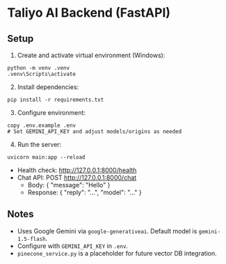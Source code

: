 # Taliyo AI Backend (FastAPI)

## Setup

1. Create and activate virtual environment (Windows):
```
python -m venv .venv
.venv\Scripts\activate
```

2. Install dependencies:
```
pip install -r requirements.txt
```

3. Configure environment:
```
copy .env.example .env
# Set GEMINI_API_KEY and adjust models/origins as needed
```

4. Run the server:
```
uvicorn main:app --reload
```

- Health check: http://127.0.0.1:8000/health
- Chat API: POST http://127.0.0.1:8000/chat
  - Body: { "message": "Hello" }
  - Response: { "reply": "...", "model": "..." }

## Notes
- Uses Google Gemini via `google-generativeai`. Default model is `gemini-1.5-flash`.
- Configure with `GEMINI_API_KEY` in `.env`.
- `pinecone_service.py` is a placeholder for future vector DB integration.
